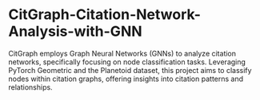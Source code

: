 # CitGraph-Citation-Network-Analysis-with-GNN
CitGraph employs Graph Neural Networks (GNNs) to analyze citation networks, specifically focusing on node classification tasks. Leveraging PyTorch Geometric and the Planetoid dataset, this project aims to classify nodes within citation graphs, offering insights into citation patterns and relationships.
